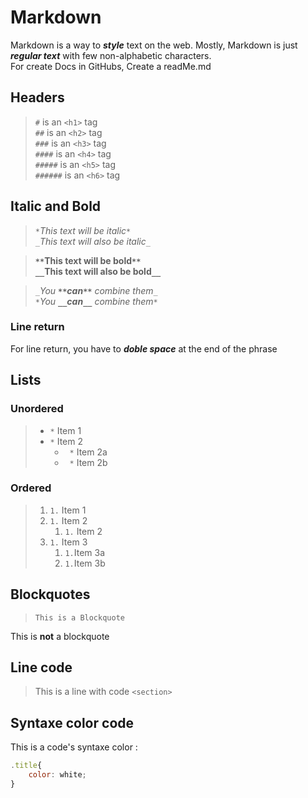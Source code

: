 # Markdown

Markdown is a way to ***style*** text on the web. Mostly, Markdown is just ***regular text*** with few non-alphabetic characters.  
For create Docs in GitHubs, Create a readMe.md 

## Headers

> `#` is an `<h1>` tag  
> `##` is an `<h2>` tag  
> `###` is an `<h3>` tag  
> `####` is an `<h4>` tag  
> `#####` is an `<h5>` tag  
> `######` is an `<h6>` tag  

## Italic and Bold

> *`*`This text will be italic`*`*  
> _`_`This text will also be italic`_`_  
  
> **`**`This text will be bold`**`**  
> __`__`This text will also be bold`__`__  
  
> _`_`You **`**`can`**`** combine them`_`_  
> *`*`You __`__`can`__`__ combine them`*`*

### Line return

For line return, you have to ***doble space*** at the end of the phrase

## Lists  
  
### Unordered
  
> * `*` Item 1  
> * `*` Item 2  
>   * ` *` Item 2a  
>   * ` *` Item 2b
  
### Ordered  
  
> 1. `1.`  Item 1  
> 1. `1.`  Item 2  
>    1. `1.`  Item 2  
> 1. `1.`  Item 3  
>    1. `1.`Item 3a  
>    1. `1.`Item 3b  
  
## Blockquotes
  
> `This is a Blockquote`  

This is **not** a blockquote  

## Line code
  
> This is a line with code `<section>`

## Syntaxe color code

This is a code's syntaxe color :
    
```javascript
.title{
    color: white;
}
```
    
